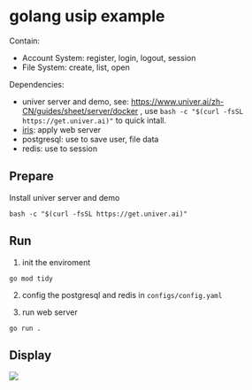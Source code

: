 # golang usip example

Contain:
- Account System: register, login, logout, session
- File System: create, list, open

Dependencies:

- univer server and demo, see: https://www.univer.ai/zh-CN/guides/sheet/server/docker , use `bash -c "$(curl -fsSL https://get.univer.ai)"` to quick intall.
- [iris](https://www.iris-go.com/): apply web server
- postgresql: use to save user, file data
- redis: use to session

## Prepare
Install univer server and demo
```shell
bash -c "$(curl -fsSL https://get.univer.ai)"
```


## Run

1. init the enviroment
```shell
go mod tidy
```

2. config the postgresql and redis in `configs/config.yaml`

   
3. run web server
```shell
go run .
```

## Display
<image src="./doc/image.png" />